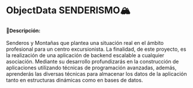 ## **<span style="font-size:larger;">ObjectData SENDERISMO🏔</span>**

### **<span style="font-size:smaller;">🚩Descripción: </span>**
Senderos y Montañas que plantea una situación real en el ámbito profesional para un centro excursionista. La finalidad, de este proyecto, es la realización de una aplicación de backend escalable a cualquier asociación. Mediante su desarrollo profundizarás en la construcción de aplicaciones utilizando técnicas de programación avanzadas, además, aprenderás las diversas técnicas para almacenar los datos de la aplicación tanto en estructuras dinámicas como en bases de datos.
